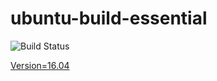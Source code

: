 
# ubuntu-build-essential

![Build Status](https://travis-ci.org/cyber-dojo-languages/ubuntu-build-essential-16.04.svg?branch=master)

[Version=16.04](https://github.com/cyber-dojo-languages/ubuntu-build-essential-16.04/blob/master/check_version.sh)